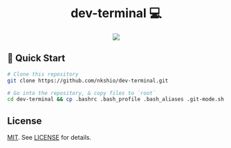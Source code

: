 <h1 align="center" style="border-bottom: none;">dev-terminal 💻</h1>

<p align="center">
 <img src="https://i.imgur.com/L722Gt2.png"/>
</p>

## 🚀 Quick Start

```bash
# Clone this repository
git clone https://github.com/nkshio/dev-terminal.git

# Go into the repository, & copy files to `root`
cd dev-terminal && cp .bashrc .bash_profile .bash_aliases .git-mode.sh ~/

```


## License

[MIT][MIT]. See [LICENSE][licence-file] for details.

[MIT]: http://rem.mit-license.org
[licence-file]: https://github.com/nkshio/dev-terminal/blob/master/LICENSE